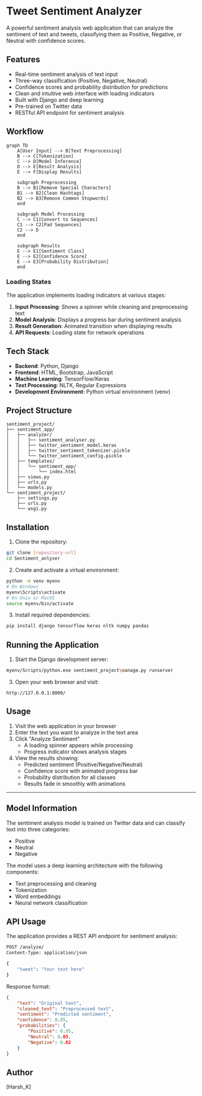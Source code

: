 # Tweet Sentiment Analyzer

A powerful sentiment analysis web application that can analyze the sentiment of text and tweets, classifying them as Positive, Negative, or Neutral with confidence scores.

## Features

- Real-time sentiment analysis of text input
- Three-way classification (Positive, Negative, Neutral)
- Confidence scores and probability distribution for predictions
- Clean and intuitive web interface with loading indicators
- Built with Django and deep learning
- Pre-trained on Twitter data
- RESTful API endpoint for sentiment analysis

## Workflow

```mermaid
graph TD
    A[User Input] --> B[Text Preprocessing]
    B --> C[Tokenization]
    C --> D[Model Inference]
    D --> E[Result Analysis]
    E --> F[Display Results]
    
    subgraph Preprocessing
    B --> B1[Remove Special Characters]
    B1 --> B2[Clean Hashtags]
    B2 --> B3[Remove Common Stopwords]
    end
    
    subgraph Model Processing
    C --> C1[Convert to Sequences]
    C1 --> C2[Pad Sequences]
    C2 --> D
    end
    
    subgraph Results
    E --> E1[Sentiment Class]
    E --> E2[Confidence Score]
    E --> E3[Probability Distribution]
    end
```

### Loading States

The application implements loading indicators at various stages:
1. **Input Processing**: Shows a spinner while cleaning and preprocessing text
2. **Model Analysis**: Displays a progress bar during sentiment analysis
3. **Result Generation**: Animated transition when displaying results
4. **API Requests**: Loading state for network operations

## Tech Stack

- **Backend**: Python, Django
- **Frontend**: HTML, Bootstrap, JavaScript
- **Machine Learning**: TensorFlow/Keras
- **Text Processing**: NLTK, Regular Expressions
- **Development Environment**: Python virtual environment (venv)

## Project Structure

```
sentiment_project/
├── sentiment_app/
│   ├── analyzer/
│   │   ├── sentiment_analyser.py
│   │   ├── twitter_sentiment_model.keras
│   │   ├── twitter_sentiment_tokenizer.pickle
│   │   └── twitter_sentiment_config.pickle
│   ├── templates/
│   │   └── sentiment_app/
│   │       └── index.html
│   ├── views.py
│   ├── urls.py
│   └── models.py
└── sentiment_project/
    ├── settings.py
    ├── urls.py
    └── wsgi.py
```

## Installation

1. Clone the repository:
```bash
git clone [repository-url]
cd Sentiment_anlyser
```

2. Create and activate a virtual environment:
```bash
python -m venv myenv
# On Windows
myenv\Scripts\activate
# On Unix or MacOS
source myenv/bin/activate
```

3. Install required dependencies:
```bash
pip install django tensorflow keras nltk numpy pandas
```

## Running the Application
1. Start the Django development server:
```bash
myenv/Scripts/python.exe sentiment_project\manage.py runserver
```

3. Open your web browser and visit:
```
http://127.0.0.1:8000/
```

## Usage

1. Visit the web application in your browser
2. Enter the text you want to analyze in the text area
3. Click "Analyze Sentiment"
   - A loading spinner appears while processing
   - Progress indicator shows analysis stages
4. View the results showing:
   - Predicted sentiment (Positive/Negative/Neutral)
   - Confidence score with animated progress bar
   - Probability distribution for all classes
   - Results fade in smoothly with animations
---

## Model Information

The sentiment analysis model is trained on Twitter data and can classify text into three categories:
- Positive
- Neutral
- Negative

The model uses a deep learning architecture with the following components:
- Text preprocessing and cleaning
- Tokenization
- Word embeddings
- Neural network classification

## API Usage

The application provides a REST API endpoint for sentiment analysis:

```bash
POST /analyze/
Content-Type: application/json

{
    "tweet": "Your text here"
}
```

Response format:
```json
{
    "text": "Original text",
    "cleaned_text": "Preprocessed text",
    "sentiment": "Predicted sentiment",
    "confidence": 0.95,
    "probabilities": {
        "Positive": 0.95,
        "Neutral": 0.03,
        "Negative": 0.02
    }
}
```

## Author

[Harsh_K]
